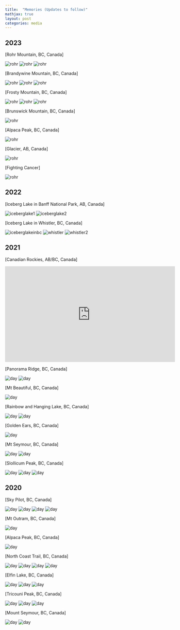 ```yaml
---
title:  "Memories (Updates to follow)"
mathjax: true
layout: post
categories: media
---
```


## 2023
[Rohr Mountain, BC, Canada]

![rohr](/assets/rohr.jpg)
![rohr](/assets/rohr2.jpg)
![rohr](/assets/rohr3.jpg)

[Brandywine Mountain, BC, Canada]

![rohr](/assets/brandywine.jpg)
![rohr](/assets/brandywine2.jpg)
![rohr](/assets/brandywine3.jpg)

[Frosty Mountain, BC, Canada]

![rohr](/assets/frosty.jpg)
![rohr](/assets/frosty2.jpg)
![rohr](/assets/frosty3.jpg)

[Brunswick Mountain, BC, Canada]

![rohr](/assets/brunswick.jpg)

[Alpaca Peak, BC, Canada]

![rohr](/assets/alpaca.jpg)

[Glacier, AB, Canada]

![rohr](/assets/glacier.jpg)

[Fighting Cancer]

![rohr](/assets/surgery.jpg)

## 2022

[Iceberg Lake in Banff National Park, AB, Canada]

![iceberglake1](/assets/iceberglake1.jpg)
![iceberglake2](/assets/iceberglake2.jpg)

[Iceberg Lake in Whistler, BC, Canada]

![iceberglakeinbc](/assets/iceberglakeinbc.jpg)
![whistler](/assets/whistler.jpg)
![whistler2](/assets/whistler2.jpg)

## 2021

[Canadian Rockies, AB/BC, Canada]

<iframe width="560" height="315" src="https://www.youtube.com/embed/prqpy1ecI2k?si=iZ9SdEf19mryxd2O" title="YouTube video player" frameborder="0" allow="accelerometer; autoplay; clipboard-write; encrypted-media; gyroscope; picture-in-picture; web-share" referrerpolicy="strict-origin-when-cross-origin" allowfullscreen></iframe>

[Panorama Ridge, BC, Canada]

![day](/assets/panaromaridge.jpg)
![day](/assets/evening.jpg)

[Mt Beautiful, BC, Canada]

![day](/assets/mtbeautiful.jpg)

[Rainbow and Hanging Lake, BC, Canada]

![day](/assets/rainbowlake.jpg)
![day](/assets/snowbath.jpg)

[Golden Ears, BC, Canada]

![day](/assets/goldenears.jpg)

[Mt Seymour, BC, Canada]

![day](/assets/seymour1.jpg)
![day](/assets/Seymour2.jpg)

[Slollicum Peak, BC, Canada]

![day](/assets/SlollicumPeak1.jpg)
![day](/assets/tentslollicumpeak.jpg)
![day](/assets/bbqslollicumpeak.jpg)

## 2020

[Sky Pilot, BC, Canada]

![day](/assets/26.jpg)
![day](/assets/27.jpg)
![day](/assets/14.jpg)
![day](/assets/13.jpg)

[Mt Outram, BC, Canada]

![day](/assets/3.jpg)

[Alpaca Peak, BC, Canada]

![day](/assets/1.jpg)

[North Coast Trail, BC, Canada]

![day](/assets/9.jpg)
![day](/assets/7.jpg)
![day](/assets/6.jpg)
![day](/assets/4.jpg)

[Elfin Lake, BC, Canada]

![day](/assets/23.jpg)
![day](/assets/22.jpg)
![day](/assets/21.jpg)

[Tricouni Peak, BC, Canada]

![day](/assets/19.jpg)
![day](/assets/18.jpg)
![day](/assets/17.jpg)

[Mount Seymour, BC, Canada]

![day](/assets/24.jpg)
![day](/assets/25.jpg)
